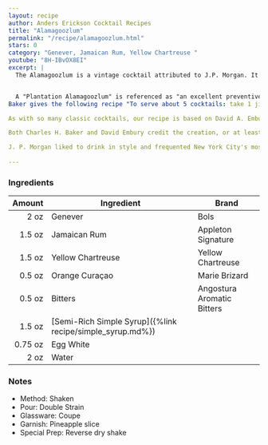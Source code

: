 ```yaml
---
layout: recipe
author: Anders Erickson Cocktail Recipes
title: "Alamagoozlum"
permalink: "/recipe/alamagoozlum.html"
stars: 0
category: "Genever, Jamaican Rum, Yellow Chartreuse "
youtube: "8H-IBvOX8EI"
excerpt: |
  The Alamagoozlum is a vintage cocktail attributed to J.P. Morgan. It's a complex drink with a unique flavor profile, combining a variety of spirits and liqueurs.


  A "Plantation Alamagoozlum" is referenced as "an excellent preventive of colds and chills" in a 1935 column in <i>The Indianapolis News</i> and then as an Alamagoozlum in a 1937 edition of the <i>Louisville, Kentucky, Courier-Journal</i>. However, it most notably features in Charles H. Baker's 1939 <i>The Gentleman's Companion: Around the World with Jigger, Beaker and Flask</i> as "J. Pierpont Morgan's Alamagoozlum, the Personal Mix Credited to that Financier, Philanthropist, & Banker of a Bygone Era."
Baker gives the following recipe "To serve about 5 cocktails: take 1 jigger each of Jamaica rum, gomme syrup, and yellow or green Chartreuse; add ½ pony yellow Curaçao and ½ pony of Angostura bitters. Add 2 scant ponies of Holland gin, the same of water; donate ½ the white of an egg and hard shake with lots of cracked ice. Serve in a Manhattan glass."

As with so many classic cocktails, our recipe is based on David A. Embury's 1948 <i>The Fine Art of Mixing Drinks</i>, where Embury says, "This cocktail is supposed to have been a specialty of the elder Morgan of the House of Morgan, which goes to prove as a bartender he was an excellent banker."

Both Charles H. Baker and David Embury credit the creation, or at least this cocktail's notoriety, to John Pierpont Morgan Sr. (1837 - 1913), a Wall Street banker and financier who headed the banking firm that went on to be known as J.P. Morgan and Co., then Morgan, Grenfell & Company.

J. P. Morgan liked to drink in style and frequented New York City's most fashionable clubs, including the Union Club. When his friend, John King, president of Erie Railroad, was blackballed from the Union Club, Morgan resigned and in 1891 established the Metropolitan Club of New York. He commissioned Stanford White to "...build me a club fit for gentlemen, forget the expense..." at One East 60th Street; on the corner of 5th Avenue. As the club's first President, he invited John King to be a charter member.
				
---
```


### Ingredients

|  Amount | Ingredient                                                | Brand                      |
| ------: | --------------------------------------------------------- | -------------------------- |
|    2 oz | Genever                                                   | Bols                       |
|  1.5 oz | Jamaican Rum                                              | Appleton Signature         |
|  1.5 oz | Yellow Chartreuse                                         | Yellow Chartreuse          |
|  0.5 oz | Orange Curaçao                                            | Marie Brizard              |
|  0.5 oz | Bitters                                                   | Angostura Aromatic Bitters |
|  1.5 oz | [Semi-Rich Simple Syrup]({%link recipe/simple_syrup.md%}) |
| 0.75 oz | Egg White                                                 |
|    2 oz | Water                                                     |

### Notes

- Method: Shaken
- Pour: Double Strain
- Glassware: Coupe
- Garnish: Pineapple slice
- Special Prep: Reverse dry shake
